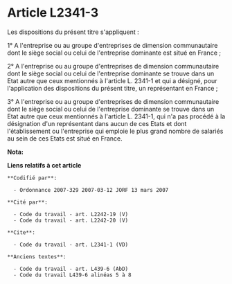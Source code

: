 # Article L2341-3

Les dispositions du présent titre s'appliquent :

1° A l'entreprise ou au groupe d'entreprises de dimension communautaire dont le siège social ou celui de l'entreprise
dominante est situé en France ;

2° A l'entreprise ou au groupe d'entreprises de dimension communautaire dont le siège social ou celui de l'entreprise
dominante se trouve dans un Etat autre que ceux mentionnés à l'article L. 2341-1 et qui a désigné, pour l'application des
dispositions du présent titre, un représentant en France ;

3° A l'entreprise ou au groupe d'entreprises de dimension communautaire dont le siège social ou celui de l'entreprise
dominante se trouve dans un Etat autre que ceux mentionnés à l'article L. 2341-1, qui n'a pas procédé à la désignation d'un
représentant dans aucun de ces Etats et dont l'établissement ou l'entreprise qui emploie le plus grand nombre de salariés au
sein de ces Etats est situé en France.

**Nota:**



**Liens relatifs à cet article**

	**Codifié par**:

	  - Ordonnance 2007-329 2007-03-12 JORF 13 mars 2007

	**Cité par**:

	  - Code du travail - art. L2242-19 (V)
	  - Code du travail - art. L2242-20 (V)

	**Cite**:

	  - Code du travail - art. L2341-1 (VD)

	**Anciens textes**:

	  - Code du travail - art. L439-6 (AbD)
	  - Code du travail L439-6 alinéas 5 à 8

